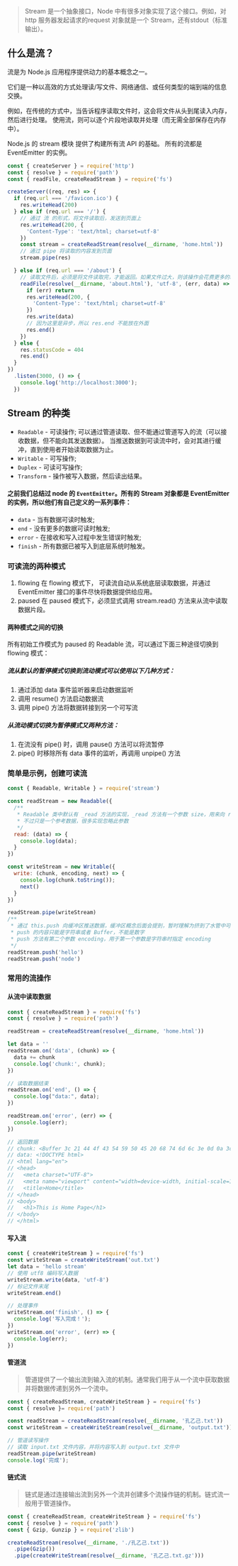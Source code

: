 > Stream 是一个抽象接口，Node 中有很多对象实现了这个接口。例如，对http 服务器发起请求的request 对象就是一个 Stream，还有stdout（标准输出）。

## 什么是流？
流是为 Node.js 应用程序提供动力的基本概念之一。

它们是一种以高效的方式处理读/写文件、网络通信、或任何类型的端到端的信息交换。

例如，在传统的方式中，当告诉程序读取文件时，这会将文件从头到尾读入内存，然后进行处理。
使用流，则可以逐个片段地读取并处理（而无需全部保存在内存中）。

Node.js 的 stream 模块 提供了构建所有流 API 的基础。 所有的流都是 EventEmitter 的实例。

```js
const { createServer } = require('http')
const { resolve } = require('path')
const { readFile, createReadStream } = require('fs')

createServer((req, res) => {
  if (req.url === '/favicon.ico') {
    res.writeHead(200)
  } else if (req.url === '/') {
    // 通过 流 的形式，将文件读取后，发送到页面上
    res.writeHead(200, {
      'Content-Type': 'text/html; charset=utf-8'
    })
    const stream = createReadStream(resolve(__dirname, 'home.html'))
    // 通过 pipe 将读取的内容发到页面
    stream.pipe(res)

  } else if (req.url === '/about') {
    // 读取文件后，必须是将文件读取完，才能返回。如果文件过大，则该操作会花费更多的时间。
    readFile(resolve(__dirname, 'about.html'), 'utf-8', (err, data) => {
      if (err) return
      res.writeHead(200, {
        'Content-Type': 'text/html; charset=utf-8'
      })
      res.write(data)
      // 因为这里是异步，所以 res.end 不能放在外面
      res.end()
    })
  } else {
    res.statusCode = 404
    res.end()
  }
})
  .listen(3000, () => {
    console.log('http://localhost:3000');
  })


```

## Stream 的种类
- `Readable`  - 可读操作; 可以通过管道读取、但不能通过管道写入的流（可以接收数据，但不能向其发送数据）。 当推送数据到可读流中时，会对其进行缓冲，直到使用者开始读取数据为止。
- `Writable`  - 可写操作;
- `Duplex`    - 可读可写操作;
- `Transform` - 操作被写入数据，然后读出结果。
#### 之前我们总结过 node 的 `EventEmitter`。所有的 Stream 对象都是 EventEmitter 的实例，所以他们有自己定义的一系列事件：
- `data`    - 当有数据可读时触发;
- `end`     - 没有更多的数据可读时触发;
- `error`   - 在接收和写入过程中发生错误时触发;
- `finish`  - 所有数据已被写入到底层系统时触发。

### 可读流的两种模式
1. flowing
  在 flowing 模式下， 可读流自动从系统底层读取数据，并通过 EventEmitter 接口的事件尽快将数据提供给应用。
2. paused 
  在 paused 模式下，必须显式调用 stream.read() 方法来从流中读取数据片段。

#### 两种模式之间的切换
所有初始工作模式为 paused 的 Readable 流，可以通过下面三种途径切换到 flowing 模式：
##### 流从默认的暂停模式切换到流动模式可以使用以下几种方式：
1. 通过添加 data 事件监听器来启动数据监听
2. 调用 resume() 方法启动数据流
3. 调用 pipe() 方法将数据转接到另一个可写流

##### 从流动模式切换为暂停模式又两种方法：
1. 在流没有 pipe() 时，调用 pause() 方法可以将流暂停
2. pipe() 时移除所有 data 事件的监听，再调用 unpipe() 方法

### 简单是示例，创建可读流
```js
const { Readable, Writable } = require('stream')

const readStream = new Readable({
  /**
   * Readable 类中默认有 _read 方法的实现，_read 方法有一个参数 size，用来向 read 方法指定应该读取多少数据返回，
   * 不过只是一个参考数据，很多实现忽略此参数
   */
  read: (data) => {
    console.log(data);
  }
})

const writeStream = new Writable({
  write: (chunk, encoding, next) => {
    console.log(chunk.toString());
    next()
  }
})

readStream.pipe(writeStream)
/**
 * 通过 this.push 向缓冲区推送数据，缓冲区概念后面会提到，暂时理解为挤到了水管中可消费了
 * push 的内容只能是字符串或者 Buffer，不能是数字
 * push 方法有第二个参数 encoding，用于第一个参数是字符串时指定 encoding
 */
readStream.push('hello')
readStream.push('node')

```

### 常用的流操作
#### 从流中读取数据
```js
const { createReadStream } = require('fs')
const { resolve } = require('path')

readStream = createReadStream(resolve(__dirname, 'home.html'))

let data = ''
readStream.on('data', (chunk) => {
  data += chunk
  console.log('chunk:', chunk);
})

// 读取数据结束
readStream.on('end', () => {
  console.log("data:", data);
})

readStream.on('error', (err) => {
  console.log(err);
})

// 返回数据
// chunk: <Buffer 3c 21 44 4f 43 54 59 50 45 20 68 74 6d 6c 3e 0d 0a 3c 68 74 6d 6c 20 6c 61 6e 67 3d 22 65 6e 22 3e 0d 0a 3c 68 65 61 64 3e 0d 0a 20 20 3c 6d 65 74 61 ... >
// data: <!DOCTYPE html>
// <html lang="en">
// <head>
//   <meta charset="UTF-8">
//   <meta name="viewport" content="width=device-width, initial-scale=1.0">
//   <title>Home</title>
// </head>
// <body>
//   <h1>This is Home Page</h1>
// </body>
// </html>
```

#### 写入流
```js
const { createWriteStream } = require('fs')
const writeStream = createWriteStream('out.txt')
let data = 'hello stream'
// 使用 utf8 编码写入数据
writeStream.write(data, 'utf-8')
// 标记文件末尾
writeStream.end()

// 处理事件
writeStream.on('finish', () => {
  console.log('写入完成！');
})
writeStream.on('error', (err) => {
  console.log(err);
})
```

#### 管道流
> 管道提供了一个输出流到输入流的机制。通常我们用于从一个流中获取数据并将数据传递到另外一个流中。
```js
const { createReadStream, createWriteStream } = require('fs')
const { resolve }= require('path')

const readStream = createReadStream(resolve(__dirname, '孔乙己.txt'))
const writeStream = createWriteStream(resolve(__dirname, 'output.txt'))

// 管道读写操作
// 读取 input.txt 文件内容，并将内容写入到 output.txt 文件中
readStream.pipe(writeStream)
console.log('完成');
```

#### 链式流
> 链式是通过连接输出流到另外一个流并创建多个流操作链的机制。链式流一般用于管道操作。
```js
const { createReadStream, createWriteStream } = require('fs')
const { resolve } = require('path')
const { Gzip, Gunzip } = require('zlib')

createReadStream(resolve(__dirname, './孔乙己.txt'))
  .pipe(Gzip())
  .pipe(createWriteStream(resolve(__dirname, '孔乙己.txt.gz')))
```